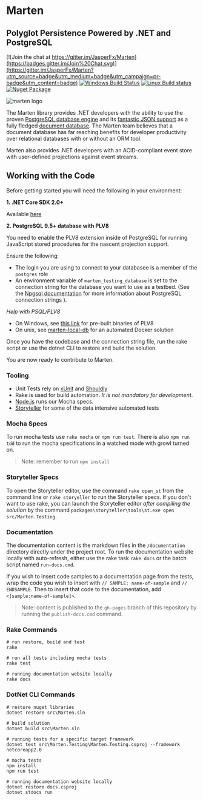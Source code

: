 # Marten 
## Polyglot Persistence Powered by .NET and PostgreSQL

[![Join the chat at https://gitter.im/JasperFx/Marten](https://badges.gitter.im/Join%20Chat.svg)](https://gitter.im/JasperFx/Marten?utm_source=badge&utm_medium=badge&utm_campaign=pr-badge&utm_content=badge)
[![Windows Build Status](https://ci.appveyor.com/api/projects/status/github/jasperfx/marten?svg=true)](https://ci.appveyor.com/project/jasper-ci/marten)
[![Linux Build status](https://api.travis-ci.org/JasperFx/marten.svg)](https://travis-ci.org/JasperFx/marten)
[![Nuget Package](https://badgen.net/nuget/v/marten)](https://www.nuget.org/packages/Marten/)

![marten logo](http://jasperfx.github.io/marten/content/images/banner.png)


The Marten library provides .NET developers with the ability to use the proven [PostgreSQL database engine](http://www.postgresql.org/) and its [fantastic JSON support](https://www.compose.io/articles/is-postgresql-your-next-json-database/) as a fully fledged [document database](https://en.wikipedia.org/wiki/Document-oriented_database). The Marten team believes that a document database has far reaching benefits for developer productivity over relational databases with or without an ORM tool.

Marten also provides .NET developers with an ACID-compliant event store with user-defined projections against event streams.

## Working with the Code

Before getting started you will need the following in your environment:

**1. .NET Core SDK 2.0+**

Available [here](https://www.microsoft.com/net/download/core)

**2. PostgreSQL **9.5+** database with PLV8**

You need to enable the PLV8 extension inside of PostgreSQL for running JavaScript stored procedures for the nascent projection support.

Ensure the following:

- The login you are using to connect to your databasee is a member of the `postgres` role
- An environment variable of `marten_testing_database` is set to the connection string for the database you want to use as a testbed. (See the [Npgsql documentation](http://www.npgsql.org/doc/connection-string-parameters.html) for more information about PostgreSQL connection strings ).

_Help with PSQL/PLV8_

- On Windows, see [this link](http://www.postgresonline.com/journal/archives/360-PLV8-binaries-for-PostgreSQL-9.5-windows-both-32-bit-and-64-bit.html) for pre-built binaries of PLV8
- On unix, see [marten-local-db](https://github.com/eouw0o83hf/marten-local-db) for an automated Docker solution

Once you have the codebase and the connection string file, run the rake script or use the dotnet CLI to restore and build the solution.

You are now ready to contribute to Marten.

### Tooling

* Unit Tests rely on [xUnit](http://xunit.github.io/) and [Shouldly](https://github.com/shouldly/shouldly)
* Rake is used for build automation. _It is not mandatory for development_.
* [Node.js](https://nodejs.org/en/) runs our Mocha specs.
* [Storyteller](http://storyteller.github.io) for some of the data intensive automated tests

### Mocha Specs

To run mocha tests use `rake mocha` or `npm run test`. There is also `npm run tdd` to run the mocha specifications
in a watched mode with growl turned on. 

> Note: remember to run `npm install`

### Storyteller Specs

To open the Storyteller editor, use the command `rake open_st` from the command line or `rake storyeller` to run the Storyteller specs. If you don't want to use rake, you can launch the
Storyteller editor *after compiling the solution* by the command `packages\storyteller\tools\st.exe open src/Marten.Testing`.

### Documentation

The documentation content is the markdown files in the `/documentation` directory directly under the project root. To run the documentation website locally with auto-refresh, either use the rake task `rake docs` or the batch script named `run-docs.cmd`. 

If you wish to insert code samples to a documentation page from the tests, wrap the code you wish to insert with
`// SAMPLE: name-of-sample` and `// ENDSAMPLE`.
Then to insert that code to the documentation, add `<[sample:name-of-sample]>`.

> Note: content is published to the `gh-pages` branch of this repository by running the `publish-docs.cmd` command.

### Rake Commands

```
# run restore, build and test
rake

# run all tests including mocha tests
rake test

# running documentation website locally
rake docs
```

### DotNet CLI Commands

```
# restore nuget libraries
dotnet restore src\Marten.sln

# build solution
dotnet build src\Marten.sln

# running tests for a specific target framework
dotnet test src\Marten.Testing\Marten.Testing.csproj --framework netcoreapp2.0

# mocha tests
npm install
npm run test

# running documentation website locally
dotnet restore docs.csproj
dotnet stdocs run
```
